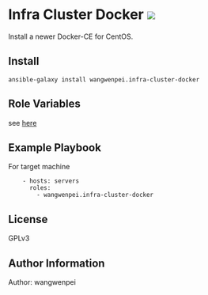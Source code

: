 Infra Cluster Docker  ![](https://secure.travis-ci.org/wangwenpei/infra-cluster-docker.png?branch=master)
============================================================================================

Install a newer Docker-CE for CentOS.

Install
-------

```
ansible-galaxy install wangwenpei.infra-cluster-docker
```

Role Variables
--------------

see [here](./defaults/main.yml)


Example Playbook
----------------

For target machine

```
    - hosts: servers
      roles:
        - wangwenpei.infra-cluster-docker
```


License
-------

GPLv3

Author Information
------------------

Author: wangwenpei
